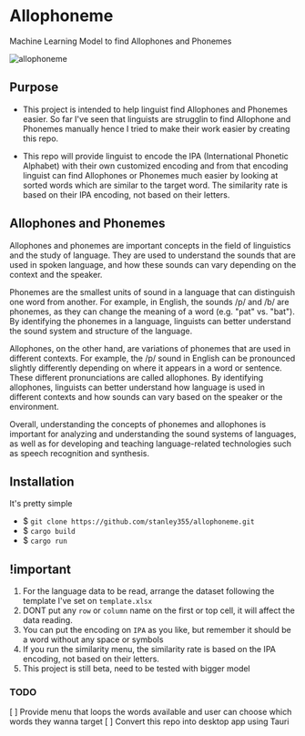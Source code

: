 # Allophoneme

Machine Learning Model to find Allophones and Phonemes

![allophoneme](https://user-images.githubusercontent.com/53996155/219663285-097e7a15-790d-49f6-9d7f-16854be477da.png)

## Purpose

- This project is intended to help linguist find Allophones and Phonemes easier.
  So far I've seen that linguists are strugglin to find Allophone and Phonemes manually
  hence I tried to make their work easier by creating this repo.

- This repo will provide linguist to encode the IPA (International Phonetic Alphabet) with
  their own customized encoding and from that encoding linguist can find Allophones
  or Phonemes much easier by looking at sorted words which are similar to the target word.
  The similarity rate is based on their IPA encoding, not based on their letters.

## Allophones and Phonemes

Allophones and phonemes are important concepts in the field of linguistics and the study of language. They are used to understand the sounds that are used in spoken language, and how these sounds can vary depending on the context and the speaker.

Phonemes are the smallest units of sound in a language that can distinguish one word from another. For example, in English, the sounds /p/ and /b/ are phonemes, as they can change the meaning of a word (e.g. "pat" vs. "bat"). By identifying the phonemes in a language, linguists can better understand the sound system and structure of the language.

Allophones, on the other hand, are variations of phonemes that are used in different contexts. For example, the /p/ sound in English can be pronounced slightly differently depending on where it appears in a word or sentence. These different pronunciations are called allophones. By identifying allophones, linguists can better understand how language is used in different contexts and how sounds can vary based on the speaker or the environment.

Overall, understanding the concepts of phonemes and allophones is important for analyzing and understanding the sound systems of languages, as well as for developing and teaching language-related technologies such as speech recognition and synthesis.

## Installation

It's pretty simple

- $ `git clone https://github.com/stanley355/allophoneme.git`
- $ `cargo build`
- $ `cargo run`

## !important

1. For the language data to be read, arrange the dataset following the template I've set on `template.xlsx`
2. DONT put any `row` or `column` name on the first or top cell, it will affect the data reading.
3. You can put the encoding on `IPA` as you like, but remember it should be a word without any space or symbols
4. If you run the similarity menu, the similarity rate is based on the IPA encoding, not based on their letters.
5. This project is still beta, need to be tested with bigger model

### TODO
[ ] Provide menu that loops the words available and user can choose which words they wanna target
[ ] Convert this repo into desktop app using Tauri
